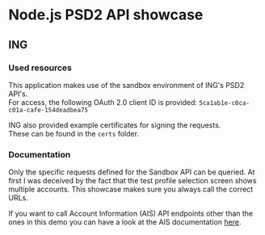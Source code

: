 # Node.js PSD2 API showcase

## ING
### Used resources
This application makes use of the sandbox environment of ING's PSD2 API's.  
For access, the following OAuth 2.0 client ID is provided: ```5ca1ab1e-c0ca-c01a-cafe-154deadbea75```

ING also provided example certificates for signing the requests.  
These can be found in the ```certs``` folder.

### Documentation
Only the specific requests defined for the Sandbox API can be queried. At first I was deceived by the fact that the test profile selection screen shows multiple accounts. This showcase makes sure you always call the correct URLs.

If you want to call Account Information (AIS) API endpoints other than the ones in this demo you can have a look at the AIS documentation [here](https://developer.ing.com/static/AIS.pdf).